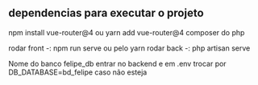 ## dependencias para executar o projeto
npm install vue-router@4
ou
yarn add vue-router@4
composer do php

rodar front -: npm run serve ou pelo yarn
rodar back -: php artisan serve

Nome do banco felipe_db
entrar no backend e em .env trocar por DB_DATABASE=bd_felipe caso não esteja

